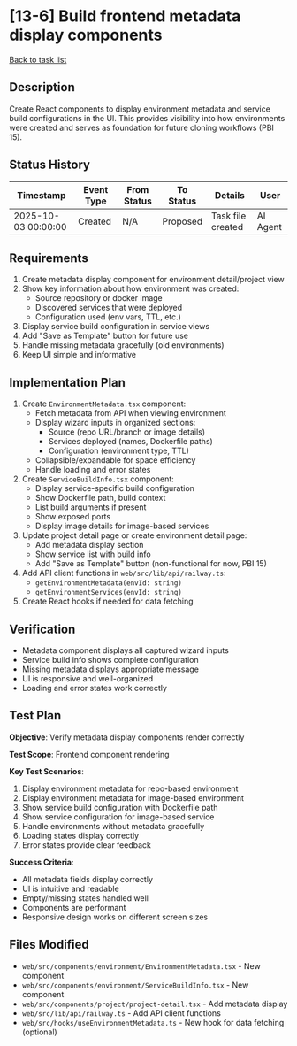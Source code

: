 # [13-6] Build frontend metadata display components

[Back to task list](./tasks.md)

## Description

Create React components to display environment metadata and service build configurations in the UI. This provides visibility into how environments were created and serves as foundation for future cloning workflows (PBI 15).

## Status History

| Timestamp | Event Type | From Status | To Status | Details | User |
|-----------|------------|-------------|-----------|---------|------|
| 2025-10-03 00:00:00 | Created | N/A | Proposed | Task file created | AI Agent |

## Requirements

1. Create metadata display component for environment detail/project view
2. Show key information about how environment was created:
   - Source repository or docker image
   - Discovered services that were deployed
   - Configuration used (env vars, TTL, etc.)
3. Display service build configuration in service views
4. Add "Save as Template" button for future use
5. Handle missing metadata gracefully (old environments)
6. Keep UI simple and informative

## Implementation Plan

1. Create `EnvironmentMetadata.tsx` component:
   - Fetch metadata from API when viewing environment
   - Display wizard inputs in organized sections:
     - Source (repo URL/branch or image details)
     - Services deployed (names, Dockerfile paths)
     - Configuration (environment type, TTL)
   - Collapsible/expandable for space efficiency
   - Handle loading and error states
2. Create `ServiceBuildInfo.tsx` component:
   - Display service-specific build configuration
   - Show Dockerfile path, build context
   - List build arguments if present
   - Show exposed ports
   - Display image details for image-based services
3. Update project detail page or create environment detail page:
   - Add metadata display section
   - Show service list with build info
   - Add "Save as Template" button (non-functional for now, PBI 15)
4. Add API client functions in `web/src/lib/api/railway.ts`:
   - `getEnvironmentMetadata(envId: string)`
   - `getEnvironmentServices(envId: string)`
5. Create React hooks if needed for data fetching

## Verification

- Metadata component displays all captured wizard inputs
- Service build info shows complete configuration
- Missing metadata displays appropriate message
- UI is responsive and well-organized
- Loading and error states work correctly

## Test Plan

**Objective**: Verify metadata display components render correctly

**Test Scope**: Frontend component rendering

**Key Test Scenarios**:
1. Display environment metadata for repo-based environment
2. Display environment metadata for image-based environment
3. Show service build configuration with Dockerfile path
4. Show service configuration for image-based service
5. Handle environments without metadata gracefully
6. Loading states display correctly
7. Error states provide clear feedback

**Success Criteria**:
- All metadata fields display correctly
- UI is intuitive and readable
- Empty/missing states handled well
- Components are performant
- Responsive design works on different screen sizes

## Files Modified

- `web/src/components/environment/EnvironmentMetadata.tsx` - New component
- `web/src/components/environment/ServiceBuildInfo.tsx` - New component
- `web/src/components/project/project-detail.tsx` - Add metadata display
- `web/src/lib/api/railway.ts` - Add API client functions
- `web/src/hooks/useEnvironmentMetadata.ts` - New hook for data fetching (optional)

